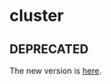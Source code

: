 cluster
=======

## DEPRECATED

The new version is [here](https://github.com/calorie/cluster-packer).
